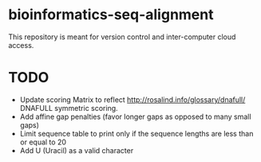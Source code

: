 # bioinformatics-seq-alignment
This repository is meant for version control and inter-computer cloud access.

# TODO
- Update scoring Matrix to reflect http://rosalind.info/glossary/dnafull/ DNAFULL symmetric scoring.
- Add affine gap penalties (favor longer gaps as opposed to many small gaps)
- Limit sequence table to print only if the sequence lengths are less than or equal to 20
- Add U (Uracil) as a valid character
 
  
